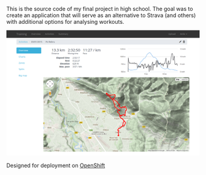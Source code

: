 
This is the source code of my final project in high school. The goal was to
create an application that will serve as an alternative to Strava (and others)
with additional options for analysing workouts.

![Activity overview](/screenshot.png?raw=true "Activity overview")

Designed for deployment on [OpenShift](https://www.openshift.com/)
